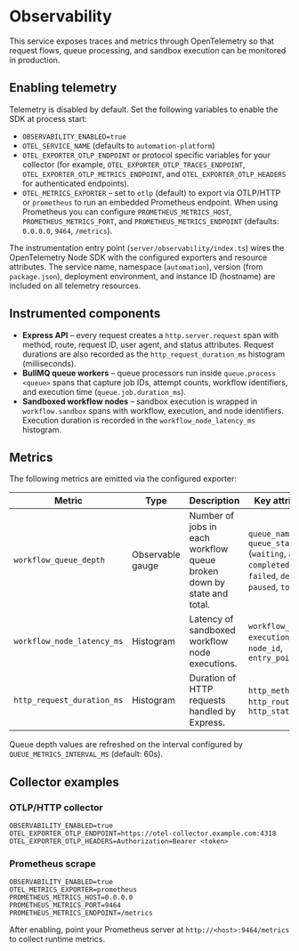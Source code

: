# Observability

This service exposes traces and metrics through OpenTelemetry so that request flows,
queue processing, and sandbox execution can be monitored in production.

## Enabling telemetry

Telemetry is disabled by default. Set the following variables to enable the SDK at
process start:

- `OBSERVABILITY_ENABLED=true`
- `OTEL_SERVICE_NAME` (defaults to `automation-platform`)
- `OTEL_EXPORTER_OTLP_ENDPOINT` or protocol specific variables for your collector
  (for example, `OTEL_EXPORTER_OTLP_TRACES_ENDPOINT`,
  `OTEL_EXPORTER_OTLP_METRICS_ENDPOINT`, and `OTEL_EXPORTER_OTLP_HEADERS` for
  authenticated endpoints).
- `OTEL_METRICS_EXPORTER` – set to `otlp` (default) to export via OTLP/HTTP or
  `prometheus` to run an embedded Prometheus endpoint. When using Prometheus you can
  configure `PROMETHEUS_METRICS_HOST`, `PROMETHEUS_METRICS_PORT`, and
  `PROMETHEUS_METRICS_ENDPOINT` (defaults: `0.0.0.0`, `9464`, `/metrics`).

The instrumentation entry point (`server/observability/index.ts`) wires the
OpenTelemetry Node SDK with the configured exporters and resource attributes. The
service name, namespace (`automation`), version (from `package.json`), deployment
environment, and instance ID (hostname) are included on all telemetry resources.

## Instrumented components

- **Express API** – every request creates a `http.server.request` span with
  method, route, request ID, user agent, and status attributes. Request durations
  are also recorded as the `http_request_duration_ms` histogram (milliseconds).
- **BullMQ queue workers** – queue processors run inside `queue.process <queue>`
  spans that capture job IDs, attempt counts, workflow identifiers, and execution
  time (`queue.job.duration_ms`).
- **Sandboxed workflow nodes** – sandbox execution is wrapped in `workflow.sandbox`
  spans with workflow, execution, and node identifiers. Execution duration is
  recorded in the `workflow_node_latency_ms` histogram.

## Metrics

The following metrics are emitted via the configured exporter:

| Metric | Type | Description | Key attributes |
| --- | --- | --- | --- |
| `workflow_queue_depth` | Observable gauge | Number of jobs in each workflow queue broken down by state and total. | `queue_name`, `queue_state` (`waiting`, `active`, `completed`, `failed`, `delayed`, `paused`, `total`) |
| `workflow_node_latency_ms` | Histogram | Latency of sandboxed workflow node executions. | `workflow_id`, `execution_id`, `node_id`, `entry_point` |
| `http_request_duration_ms` | Histogram | Duration of HTTP requests handled by Express. | `http_method`, `http_route`, `http_status_code` |

Queue depth values are refreshed on the interval configured by
`QUEUE_METRICS_INTERVAL_MS` (default: 60s).

## Collector examples

### OTLP/HTTP collector

```
OBSERVABILITY_ENABLED=true
OTEL_EXPORTER_OTLP_ENDPOINT=https://otel-collector.example.com:4318
OTEL_EXPORTER_OTLP_HEADERS=Authorization=Bearer <token>
```

### Prometheus scrape

```
OBSERVABILITY_ENABLED=true
OTEL_METRICS_EXPORTER=prometheus
PROMETHEUS_METRICS_HOST=0.0.0.0
PROMETHEUS_METRICS_PORT=9464
PROMETHEUS_METRICS_ENDPOINT=/metrics
```

After enabling, point your Prometheus server at
`http://<host>:9464/metrics` to collect runtime metrics.
